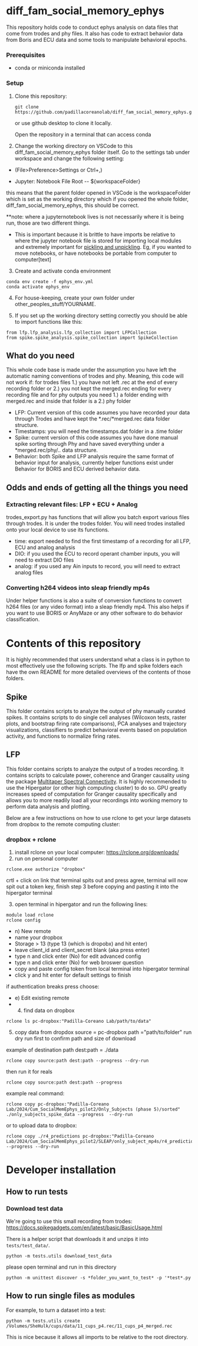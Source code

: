 # diff_fam_social_memory_ephys
This repository holds code to conduct ephys analysis on data files that come from trodes and phy files. It also has code to extract behavior data from Boris and ECU data and some tools to manipulate behavioral epochs. 

### Prerequisites
- conda or miniconda installed

### Setup
1. Clone this repository:
   ```
   git clone https://github.com/padillacoreanolab/diff_fam_social_memory_ephys.git
   ```
   or use github desktop to clone it locally. 
   
   Open the repository in a terminal that can access conda


2. Change the working directory on VSCode to this diff_fam_social_memory_ephys folder itself. Go to the settings tab under workspace and change the following setting: 
- (File>Preference>Settings or Ctrl+,)

- Jupyter: Notebook File Root
-- ${workspaceFolder}

this means that the parent folder opened in VSCode is the workspaceFolder which is set as the working directory which if you opened the whole folder, diff_fam_social_memory_ephys, this should be correct. 

**note: where a jupyternotebook lives is not necessarily where
it is being run, those are two different things. 

- This is important because it is brittle to have imports be relative to where the jupyter notebook file is stored for importing local modules and extremely important for [pickling and unpickling](https://stackoverflow.com/a/2121918). Eg, if you wanted to move notebooks, or have notebooks be portable from computer to computer[text]


3. Create and activate conda environment
```
conda env create -f ephys_env.yml
conda activate ephys_env
```
4. For house-keeping, create your own folder under other_peoples_stuff/YOURNAME. 

5. If you set up the working directory setting correctly you should be able to import functions like this:
```
from lfp.lfp_analysis.lfp_collection import LFPCollection
from spike.spike_analysis.spike_collection import SpikeCollection
```

## What do you need
This whole code base is made under the assumption you have left the automatic naming conventions of trodes and phy. Meaning, this code will not work if: for trodes files 1.) you have not left .rec at the end of every recording folder or 2.) you not kept the merged.rec ending for every recording file and for phy outputs you need 1.) a folder ending with merged.rec and inside that folder is a 2.) phy folder 
- LFP: Current version of this code assumes you have recorded your data through Trodes and have kept the *.rec/*merged.rec data folder structure. 
- Timestamps: you will need the timestamps.dat folder in a .time folder
- Spike: current version of this code assumes you have done manual spike sorting through Phy and have saved everything under a *merged.rec/phy/.. data structure. 
- Behavior: both Spike and LFP analysis require the same format of behavior input for analysis, currently helper functions exist under Behavior for BORIS and ECU derived behavior data. 

## Odds and ends of getting all the things you need

### Extracting relevant files: LFP + ECU + Analog 
trodes_export.py has functions that will allow you batch export various files through trodes. It is under the trodes folder. You will need trodes installed onto your local device to use its functions. 
- time: export needed to find the first timestamp of a recording for all LFP, ECU and analog analysis
- DIO: if you used the ECU to record operant chamber inputs, you will need to extract DIO files 
- analog: if you used any Ain inputs to record, you will need to extract analog files 

### Converting h264 videos into sleap friendly mp4s
Under helper functions is also a suite of conversion functions to convert h264 files (or any video format) into a sleap friendly mp4. This also helps if you want to use BORIS or AnyMaze or any other software to do behavior classification. 

# Contents of this repository 
It is highly recommended that users understand what a class is in python to most effectively use the following scripts. The lfp and spike folders each have the own README for more detailed overviews of the contents of those folders. 

## Spike 
This folder contains scripts to analyze the output of phy manually curated spikes. It contains scripts to do single cell analyses (Wilcoxon tests, raster plots, and bootstrap firing rate comparisons), PCA analyses and trajectory visualizations, classifiers to predict  behavioral events based on population activity, and functions to normalize firing rates. 

## LFP
This folder contains scripts to analyze the output of a trodes recording. It contains scripts to calculate power, coherence and Granger causality using the package [Multitaper Spectral Connectivity](https://spectral-connectivity.readthedocs.io/en/latest/index.html). It is highly recommended to use the Hipergator (or other high computing cluster) to do so. GPU greatly increases speed of computation for Granger causality specifically and allows you to more readily load all your recordings into working memory to perform data analysis and plotting.  

Below are a few instructions on how to use rclone to get your large datasets from dropbox to the remote computing cluster: 

### dropbox + rclone
1. install rclone on your local computer: https://rclone.org/downloads/
2. run on personal computer 
```
rclone.exe authorize "dropbox"
```

crtl + click on link that terminal spits out and press agree, terminal will now spit out a token key, finish step 3 before copying and pasting it into the hipergator terminal

3. open terminal in hipergator and run the following lines: 
```
module load rclone
rclone config
```

- n) New remote
- name your dropbox
- Storage > 13 (type 13 (which is dropobx) and hit enter) 
- leave client_id and client_secret blank (aka press enter) 
- type n and click enter (No) for edit advanced config
- type n and click enter (No) for web broswer question
- copy and paste config token from local terminal into hipergator terminal
- click y and hit enter for default settings to finish

if authentication breaks press choose: 
- e) Edit existing remote 
- 4. find data on dropbox
```
rclone ls pc-dropbox:"Padilla-Coreano Lab/path/to/data"
```
5. copy data from dropdox
source = pc-dropbox
path ="path/to/folder"
run dry run first to confirm path and size of download 

example of destination path
dest:path = ./data 
```
rclone copy source:path dest:path --progress --dry-run
```
then run it for reals
```
rclone copy source:path dest:path --progress
```

example real command:
```
rclone copy pc-dropbox:"Padilla-Coreano Lab/2024/Cum_SocialMemEphys_pilot2/Only_Subjects (phase 5)/sorted" ./only_subjects_spike_data --progress  --dry-run
```

or to upload data to dropbox: 

```
rclone copy ./r4_predictions pc-dropbox:"Padilla-Coreano Lab/2024/Cum_SocialMemEphys_pilot2/SLEAP/only_subject_mp4s/r4_predictions" --progress --dry-run
```
# Developer installation

## How to run tests

### Download test data

We're going to use this small recording from trodes:
https://docs.spikegadgets.com/en/latest/basic/BasicUsage.html

There is a helper script that downloads it and unzips it into `tests/test_data/`.

```
python -m tests.utils download_test_data
```

please open terminal and run in this directory

```
python -m unittest discover -s *folder_you_want_to_test* -p '*test*.py
```

## How to run single files as modules

For example, to turn a dataset into a test:

```
python -m tests.utils create /Volumes/SheHulk/cups/data/11_cups_p4.rec/11_cups_p4_merged.rec
```

This is nice because it allows all imports to be relative to the root directory.